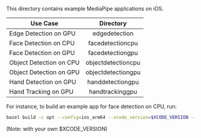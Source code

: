 This directory contains example MediaPipe applications on iOS.

|  Use Case                             |  Directory                          |
|---------------------------------------|:-----------------------------------:|
|  Edge Detection on GPU                |  edgedetection                   |
|  Face Detection on CPU                |  facedetectioncpu                   |
|  Face Detection on GPU                |  facedetectiongpu                   |
|  Object Detection on CPU              |  objectdetectioncpu                 |
|  Object Detection on GPU              |  objectdetectiongpu                 |
|  Hand Detection on GPU                |  handdetectiongpu                   |
|  Hand Tracking on GPU                 |  handtrackinggpu                    |

For instance, to build an example app for face detection on CPU, run:

```bash
bazel build -c opt --config=ios_arm64 --xcode_version=$XCODE_VERSION --cxxopt='-std=c++14' mediapipe/examples/ios/facedetectioncpu:FaceDetectionCpuApp
```
(Note: with your own $XCODE_VERSION)
